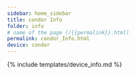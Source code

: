 ```yaml
---
sidebar: home_sidebar
title: condor Info
folder: info
# name of the page (/{{permalink}}.html)
permalink: condor_Info.html
device: condor
---
```

{% include templates/device_info.md %}

